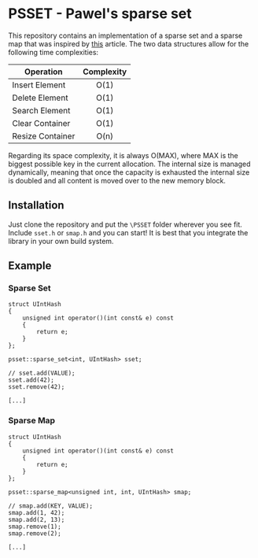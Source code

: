 # PSSET - Pawel's sparse set

This repository contains an implementation of a sparse set
and a sparse map that was inspired by
[this](https://programmingpraxis.com/2012/03/09/sparse-sets/)
article. The two data structures allow for the following
time complexities:

| Operation   |      Complexity      |
|----------|:-------------:|
| Insert Element |  O(1) |
| Delete Element |    O(1)   |
| Search Element | O(1) |
| Clear Container | O(1) |
| Resize Container | O(n) |

Regarding its space complexity, it is always O(MAX), where
MAX is the biggest possible key in the current allocation.
The internal size is managed dynamically, meaning that once
the capacity is exhausted the internal size is doubled and
all content is moved over to the new memory block.

## Installation
Just clone the repository and put the `\PSSET` folder wherever
you see fit. Include `sset.h` or `smap.h` and you can start!
It is best that you integrate the library in your own build
system.

## Example
### Sparse Set
```
struct UIntHash
{
    unsigned int operator()(int const& e) const
    {
        return e;
    }
};

psset::sparse_set<int, UIntHash> sset;

// sset.add(VALUE);
sset.add(42);
sset.remove(42);

[...]
```

### Sparse Map
```
struct UIntHash
{
    unsigned int operator()(int const& e) const
    {
        return e;
    }
};

psset::sparse_map<unsigned int, int, UIntHash> smap;

// smap.add(KEY, VALUE);
smap.add(1, 42);
smap.add(2, 13);
smap.remove(1);
smap.remove(2);

[...]
```
